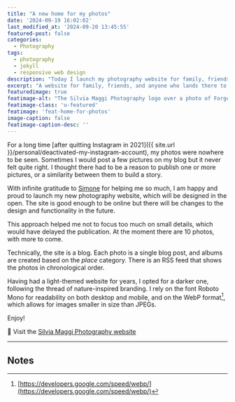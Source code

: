 ```yaml
---
title: "A new home for my photos"
date: '2024-09-19 16:02:02'
last_modified_at: '2024-09-20 13:45:55'
featured-post: false
categories:
  - Photography
tags:
  - photography
  - jekyll
  - responsive web design
description: "Today I launch my photography website for family, friends, and anyone who lands there to enjoy my pictures."
excerpt: "A website for family, friends, and anyone who lands there to enjoy my photos."
featuredimage: true
featimage-alt: "The Silvia Maggi Photography logo over a photo of Forget Me Nots"
featimage-class: 'u-featured'
featimage: 'feat-home-for-photos'
image-caption: false
featimage-caption-desc: ''
---
```

For a long time [after quitting Instagram in 2021]({{ site.url }}/personal/deactivated-my-instagram-account), my photos were nowhere to be seen. Sometimes I would post a few pictures on my blog but it never felt quite right. I thought there had to be a reason to publish one or more pictures, or a similarity between them to build a story. 

With infinite gratitude to [Simone](https://minutestomidnight.co.uk/) for helping me so much, I am happy and proud to launch my new photography website, which will be designed in the open. The site is good enough to be online but there will be changes to the design and functionality in the future.

This approach helped me not to focus too much on small details, which would have delayed the publication. At the moment there are 10 photos, with more to come.

Technically, the site is a blog. Each photo is a single blog post, and albums are created based on the *place* category. There is an RSS feed that shows the photos in chronological order.

Having had a light-themed website for years, I opted for a darker one, following the thread of nature-inspired branding. I rely on the font Roboto Mono for readability on both desktop and mobile, and on the WebP format[^webp], which allows for images smaller in size than JPEGs.

Enjoy!

🔗 Visit the [Silvia Maggi Photography website](https://silviamaggiphotography.com)

---
## Notes

[^webp]: [https://developers.google.com/speed/webp/](https://developers.google.com/speed/webp/)